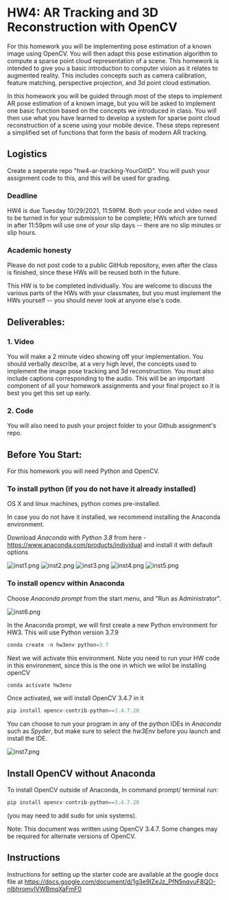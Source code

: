 # HW4: AR Tracking and 3D Reconstruction with OpenCV

For this homework you will be implementing pose estimation of a known image using OpenCV. You will then adapt this pose estimation algorithm to compute a sparse point cloud representation of a scene. This homework is intended to give you a basic introduction to computer vision as it relates to augmented reality. This includes concepts such as camera calibration, feature matching, perspective projection, and 3d point cloud estimation. 

In this homework you will be guided through most of the steps to implement AR pose estimation of a known image, but you will be asked to implement one basic function based on the concepts we introduced in class. You will then use what you have learned to develop a system for sparse point cloud reconstruction of a scene using your mobile device. These steps represent a simplified set of functions that form the basis of modern AR tracking. 


 

## Logistics

Create a seperate repo "hw4-ar-tracking-YourGitID". You will push your assignment code to this, and this will be used for grading.

### Deadline

HW4 is due Tuesday 10/29/2021, 11:59PM. Both your code and video need to be turned in for your submission to be complete; HWs which are turned in after 11:59pm will use one of your slip days -- there are no slip minutes or slip hours.

### Academic honesty
Please do not post code to a public GitHub repository, even after the class is finished, since these HWs will be reused both  in the future.

This HW is to be completed individually. You are welcome to discuss the various parts of the HWs with your classmates, but you must implement the HWs yourself -- you should never look at anyone else's code.

## Deliverables:

### 1. Video

You will make a 2 minute video showing off your implementation. You should verbally describe, at a very high level, the concepts used to implement the image pose tracking and 3d reconstruction. You must also include captions corresponding to the audio. This will be an important component of all your homework assignments and your final project so it is best you get this set up early. 

### 2. Code
You will also need to push your project folder to your Github assignment's repo.


## Before You Start:
For this homework you will need Python and OpenCV. 

### To install python (if you do not have it already installed)

OS X and linux machines, python comes pre-installed. 

In case you do not have it installed, we recommend installing the Anaconda environment.

Download _Anaconda_ with _Python 3.8_ from here - https://www.anaconda.com/products/individual and install it with default options

![inst1.png](/Instructions/inst1.PNG)
![inst2.png](/Instructions/inst2.PNG)
![inst3.png](/Instructions/inst3.PNG)
![inst4.png](/Instructions/inst4.PNG)
![inst5.png](/Instructions/inst5.PNG)

### To install opencv within Anaconda

Choose _Anaconda prompt_ from the start menu, and "Run as Administrator".

![inst6.png](/Instructions/inst6.PNG)

In the Anaconda prompt, we will first create a new Python environment for HW3. This will use Python version 3.7.9
```python
conda create -n hw3env python=3.7
```

Next we will activate this environment. Note you need to run your HW code in this environment, since this is the one in which we wilol be installing openCV
```python
conda activate hw3env
```

Once activated, we will install OpenCV 3.4.7 in it
```python
pip install opencv-contrib-python==3.4.7.28
```

You can choose to run your program in any of the python IDEs in _Anaconda_ such as _Spyder_, but make sure to select the _hw3Env_ before you launch and install the IDE.

![inst7.png](/Instructions/inst7.PNG)

## Install OpenCV without Anaconda
To install OpenCV outside of Anaconda, In command prompt/ terminal run:

```python
pip install opencv-contrib-python==3.4.7.28
```
(you may need to add sudo for unix systems). 

Note: This document was written using OpenCV 3.4.7. Some changes may be required for alternate versions of OpenCV.

## Instructions

Instructions for setting up the starter code are available at the google docs file at https://docs.google.com/document/d/1g3e9IZeJz_PfN5nqvuF8QO-nIbhromvIVWBmqXaFmF0


